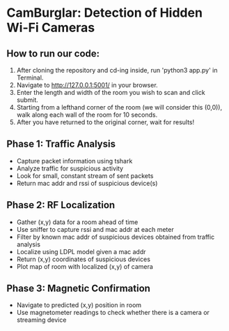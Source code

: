 # CamBurglar: Detection of Hidden Wi-Fi Cameras

## How to run our code:
1. After cloning the repository and cd-ing inside, run 'python3 app.py' in Terminal.
2. Navigate to http://127.0.0.1:5001/ in your browser.
3. Enter the length and width of the room you wish to scan and click submit.
4. Starting from a lefthand corner of the room (we will consider this (0,0)), walk along each wall of the room for 10 seconds.
5. After you have returned to the original corner, wait for results!

## Phase 1: Traffic Analysis
- Capture packet information using tshark 
- Analyze traffic for suspicious activity
- Look for small, constant stream of sent packets
- Return mac addr and rssi of suspicious device(s)

## Phase 2: RF Localization
- Gather (x,y) data for a room ahead of time
- Use sniffer to capture rssi and mac addr at each meter
- Filter by known mac addr of suspicious devices obtained from traffic analysis
- Localize using LDPL model given a mac addr 
- Return (x,y) coordinates of suspicious devices
- Plot map of room with localized (x,y) of camera

## Phase 3: Magnetic Confirmation
- Navigate to predicted (x,y) position in room
- Use magnetometer readings to check whether there is a camera or streaming device
